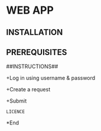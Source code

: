 # WEB APP

## INSTALLATION

## PREREQUISITES

##INSTRUCTIONS##

+Log in using username & password 

+Create a request

+Submit

```
LICENCE

```

*End
